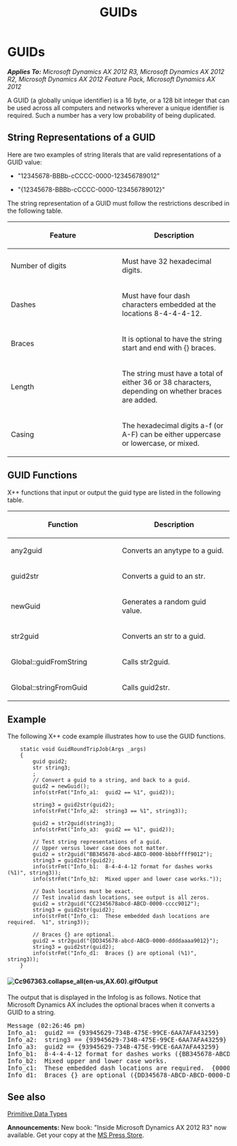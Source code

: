 ﻿---
title: GUIDs
TOCTitle: GUIDs
ms:assetid: 14ae701e-530b-48ed-a363-7f1292ce54ef
ms:mtpsurl: https://msdn.microsoft.com/en-us/library/Cc967363(v=AX.60)
ms:contentKeyID: 35240606
ms.date: 05/18/2015
mtps_version: v=AX.60
---

# GUIDs 


_**Applies To:** Microsoft Dynamics AX 2012 R3, Microsoft Dynamics AX 2012 R2, Microsoft Dynamics AX 2012 Feature Pack, Microsoft Dynamics AX 2012_

A GUID (a globally unique identifier) is a 16 byte, or a 128 bit integer that can be used across all computers and networks wherever a unique identifier is required. Such a number has a very low probability of being duplicated.

## String Representations of a GUID

Here are two examples of string literals that are valid representations of a GUID value:

  - "12345678-BBBb-cCCCC-0000-123456789012"

  - "{12345678-BBBb-cCCCC-0000-123456789012}"

The string representation of a GUID must follow the restrictions described in the following table.

<table>
<colgroup>
<col style="width: 50%" />
<col style="width: 50%" />
</colgroup>
<thead>
<tr class="header">
<th><p>Feature</p></th>
<th><p>Description</p></th>
</tr>
</thead>
<tbody>
<tr class="odd">
<td><p>Number of digits</p></td>
<td><p>Must have 32 hexadecimal digits.</p></td>
</tr>
<tr class="even">
<td><p>Dashes</p></td>
<td><p>Must have four dash characters embedded at the locations 8-4-4-4-12.</p></td>
</tr>
<tr class="odd">
<td><p>Braces</p></td>
<td><p>It is optional to have the string start and end with {} braces.</p></td>
</tr>
<tr class="even">
<td><p>Length</p></td>
<td><p>The string must have a total of either 36 or 38 characters, depending on whether braces are added.</p></td>
</tr>
<tr class="odd">
<td><p>Casing</p></td>
<td><p>The hexadecimal digits a-f (or A-F) can be either uppercase or lowercase, or mixed.</p></td>
</tr>
</tbody>
</table>


## GUID Functions

X++ functions that input or output the guid type are listed in the following table.

<table>
<colgroup>
<col style="width: 50%" />
<col style="width: 50%" />
</colgroup>
<thead>
<tr class="header">
<th><p>Function</p></th>
<th><p>Description</p></th>
</tr>
</thead>
<tbody>
<tr class="odd">
<td><p>any2guid</p></td>
<td><p>Converts an anytype to a guid.</p></td>
</tr>
<tr class="even">
<td><p>guid2str</p></td>
<td><p>Converts a guid to an str.</p></td>
</tr>
<tr class="odd">
<td><p>newGuid</p></td>
<td><p>Generates a random guid value.</p></td>
</tr>
<tr class="even">
<td><p>str2guid</p></td>
<td><p>Converts an str to a guid.</p></td>
</tr>
<tr class="odd">
<td><p>Global::guidFromString</p></td>
<td><p>Calls str2guid.</p></td>
</tr>
<tr class="even">
<td><p>Global::stringFromGuid</p></td>
<td><p>Calls guid2str.</p></td>
</tr>
</tbody>
</table>


## Example

The following X++ code example illustrates how to use the GUID functions.

```X++
    static void GuidRoundTripJob(Args _args)
    {
        guid guid2;
        str string3;
        ;
        // Convert a guid to a string, and back to a guid.
        guid2 = newGuid();
        info(strFmt("Info_a1:  guid2 == %1", guid2));
    
        string3 = guid2str(guid2);
        info(strFmt("Info_a2:  string3 == %1", string3));
    
        guid2 = str2guid(string3);
        info(strFmt("Info_a3:  guid2 == %1", guid2));
        
        // Test string representations of a guid.
        // Upper versus lower case does not matter.
        guid2 = str2guid("BB345678-abcd-ABCD-0000-bbbbffff9012");
        string3 = guid2str(guid2);
        info(strFmt("Info_b1:  8-4-4-4-12 format for dashes works (%1)", string3));
        info(strFmt("Info_b2:  Mixed upper and lower case works."));
    
        // Dash locations must be exact.
        // Test invalid dash locations, see output is all zeros.
        guid2 = str2guid("CC2345678abcd-ABCD-0000-cccc9012");
        string3 = guid2str(guid2);
        info(strFmt("Info_c1:  These embedded dash locations are required.  %1", string3));
    
        // Braces {} are optional.
        guid2 = str2guid("{DD345678-abcd-ABCD-0000-ddddaaaa9012}");
        string3 = guid2str(guid2);
        info(strFmt("Info_d1:  Braces {} are optional (%1)", string3));
    }
```

#### ![Cc967363.collapse\_all(en-us,AX.60).gif](images/Gg863931.collapse_all(en-us,AX.60).gif "Cc967363.collapse_all(en-us,AX.60).gif")Output

The output that is displayed in the Infolog is as follows. Notice that Microsoft Dynamics AX includes the optional braces when it converts a GUID to a string.

<pre IsFakePre="true" xmlns="http://www.w3.org/1999/xhtml">Message (02:26:46 pm)
Info_a1:  guid2 == {93945629-734B-475E-99CE-6AA7AFA43259}
Info_a2:  string3 == {93945629-734B-475E-99CE-6AA7AFA43259}
Info_a3:  guid2 == {93945629-734B-475E-99CE-6AA7AFA43259}
Info_b1:  8-4-4-4-12 format for dashes works ({BB345678-ABCD-ABCD-0000-BBBBFFFF9012})
Info_b2:  Mixed upper and lower case works.
Info_c1:  These embedded dash locations are required.  {00000000-0000-0000-0000-000000000000}
Info_d1:  Braces {} are optional ({DD345678-ABCD-ABCD-0000-DDDDAAAA9012})</pre>


## See also

[Primitive Data Types](primitive-data-types.md)

  
**Announcements:** New book: "Inside Microsoft Dynamics AX 2012 R3" now available. Get your copy at the [MS Press Store](https://www.microsoftpressstore.com/store/inside-microsoft-dynamics-ax-2012-r3-9780735685109).

